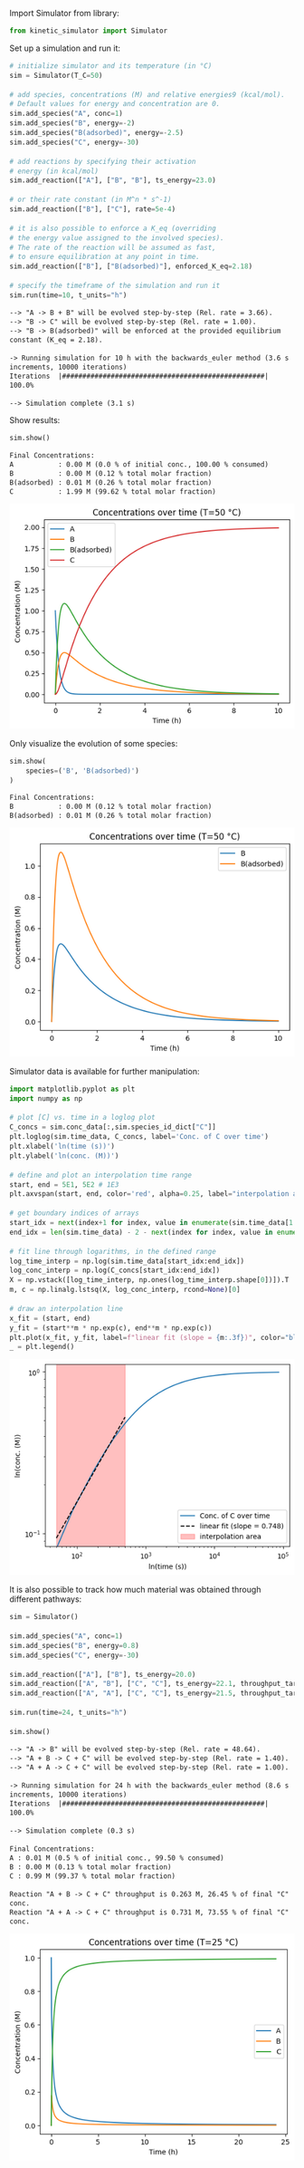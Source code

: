 Import Simulator from library:


```python
from kinetic_simulator import Simulator
```

Set up a simulation and run it:


```python
# initialize simulator and its temperature (in °C)
sim = Simulator(T_C=50)

# add species, concentrations (M) and relative energies9 (kcal/mol).
# Default values for energy and concentration are 0.
sim.add_species("A", conc=1)
sim.add_species("B", energy=-2)
sim.add_species("B(adsorbed)", energy=-2.5)
sim.add_species("C", energy=-30)

# add reactions by specifying their activation
# energy (in kcal/mol)
sim.add_reaction(["A"], ["B", "B"], ts_energy=23.0)

# or their rate constant (in M^n * s^-1)
sim.add_reaction(["B"], ["C"], rate=5e-4)

# it is also possible to enforce a K_eq (overriding
# the energy value assigned to the involved species).
# The rate of the reaction will be assumed as fast,
# to ensure equilibration at any point in time.
sim.add_reaction(["B"], ["B(adsorbed)"], enforced_K_eq=2.18)

# specify the timeframe of the simulation and run it
sim.run(time=10, t_units="h")
```

    
    --> "A -> B + B" will be evolved step-by-step (Rel. rate = 3.66).
    --> "B -> C" will be evolved step-by-step (Rel. rate = 1.00).
    --> "B -> B(adsorbed)" will be enforced at the provided equilibrium constant (K_eq = 2.18).
    
    -> Running simulation for 10 h with the backwards_euler method (3.6 s increments, 10000 iterations)
    Iterations  |##################################################| 100.0% 
    
    --> Simulation complete (3.1 s)


Show results:


```python
sim.show()
```

    
    Final Concentrations:
    A           : 0.00 M (0.0 % of initial conc., 100.00 % consumed)
    B           : 0.00 M (0.12 % total molar fraction)
    B(adsorbed) : 0.01 M (0.26 % total molar fraction)
    C           : 1.99 M (99.62 % total molar fraction)
    



    
![png](README_files/README_5_1.png)
    


Only visualize the evolution of some species:


```python
sim.show(
    species=('B', 'B(adsorbed)')
)
```

    
    Final Concentrations:
    B           : 0.00 M (0.12 % total molar fraction)
    B(adsorbed) : 0.01 M (0.26 % total molar fraction)
    



    
![png](README_files/README_7_1.png)
    


Simulator data is available for further manipulation:


```python
import matplotlib.pyplot as plt
import numpy as np

# plot [C] vs. time in a loglog plot
C_concs = sim.conc_data[:,sim.species_id_dict["C"]]
plt.loglog(sim.time_data, C_concs, label='Conc. of C over time')
plt.xlabel('ln(time (s))')
plt.ylabel('ln(conc. (M))')

# define and plot an interpolation time range
start, end = 5E1, 5E2 # 1E3
plt.axvspan(start, end, color='red', alpha=0.25, label="interpolation area")

# get boundary indices of arrays 
start_idx = next(index+1 for index, value in enumerate(sim.time_data[1:]) if value > start)
end_idx = len(sim.time_data) - 2 - next(index for index, value in enumerate(reversed(sim.time_data[:-1])) if value < end)

# fit line through logarithms, in the defined range
log_time_interp = np.log(sim.time_data[start_idx:end_idx])
log_conc_interp = np.log(C_concs[start_idx:end_idx])
X = np.vstack([log_time_interp, np.ones(log_time_interp.shape[0])]).T
m, c = np.linalg.lstsq(X, log_conc_interp, rcond=None)[0]

# draw an interpolation line
x_fit = (start, end)
y_fit = (start**m * np.exp(c), end**m * np.exp(c))
plt.plot(x_fit, y_fit, label=f"linear fit (slope = {m:.3f})", color="black", linestyle="dashed", markersize=4)
_ = plt.legend()
```


    
![png](README_files/README_9_0.png)
    


It is also possible to track how much material was obtained through different pathways:


```python
sim = Simulator()

sim.add_species("A", conc=1)
sim.add_species("B", energy=0.8)
sim.add_species("C", energy=-30)

sim.add_reaction(["A"], ["B"], ts_energy=20.0)
sim.add_reaction(["A", "B"], ["C", "C"], ts_energy=22.1, throughput_target="C")
sim.add_reaction(["A", "A"], ["C", "C"], ts_energy=21.5, throughput_target="C")

sim.run(time=24, t_units="h")

sim.show()
```

    
    --> "A -> B" will be evolved step-by-step (Rel. rate = 48.64).
    --> "A + B -> C + C" will be evolved step-by-step (Rel. rate = 1.40).
    --> "A + A -> C + C" will be evolved step-by-step (Rel. rate = 1.00).
    
    -> Running simulation for 24 h with the backwards_euler method (8.6 s increments, 10000 iterations)
    Iterations  |##################################################| 100.0% 
    
    --> Simulation complete (0.3 s)
    
    Final Concentrations:
    A : 0.01 M (0.5 % of initial conc., 99.50 % consumed)
    B : 0.00 M (0.13 % total molar fraction)
    C : 0.99 M (99.37 % total molar fraction)
    
    Reaction "A + B -> C + C" throughput is 0.263 M, 26.45 % of final "C" conc. 
    Reaction "A + A -> C + C" throughput is 0.731 M, 73.55 % of final "C" conc. 



    
![png](README_files/README_11_1.png)
    

